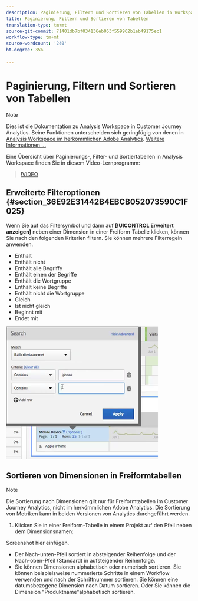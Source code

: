```yaml
---
description: Paginierung, Filtern und Sortieren von Tabellen in Workspace
title: Paginierung, Filtern und Sortieren von Tabellen
translation-type: tm+mt
source-git-commit: 71401db7bf034136eb053f559962b1eb49175ec1
workflow-type: tm+mt
source-wordcount: '240'
ht-degree: 35%

---
```



# Paginierung, Filtern und Sortieren von Tabellen

>[!NOTE]
>
>Dies ist die Dokumentation zu Analysis Workspace in Customer Journey Analytics. Seine Funktionen unterscheiden sich geringfügig von denen in [Analysis Workspace im herkömmlichen Adobe Analytics](https://docs.adobe.com/content/help/de-DE/analytics/analyze/analysis-workspace/home.html). [Weitere Informationen ...](/help/getting-started/cja-aa.md)

Eine Übersicht über Paginierungs-, Filter- und Sortiertabellen in Analysis Workspace finden Sie in diesem Video-Lernprogramm:

>[!VIDEO](https://publish.tv.adobe.com/bucket/1/category/2282/video/23968/)

## Erweiterte Filteroptionen {#section_36E92E31442B4EBCB052073590C1F025}

Wenn Sie auf das Filtersymbol und dann auf **[!UICONTROL Erweitert anzeigen]** neben einer Dimension in einer Freiform-Tabelle klicken, können Sie nach den folgenden Kriterien filtern. Sie können mehrere Filterregeln anwenden.

* Enthält
* Enthält nicht
* Enthält alle Begriffe
* Enthält einen der Begriffe
* Enthält die Wortgruppe
* Enthält keine Begriffe
* Enthält nicht die Wortgruppe
* Gleich
* Ist nicht gleich
* Beginnt mit
* Endet mit

![](assets/advanced-filter.png)

## Sortieren von Dimensionen in Freiformtabellen

>[!NOTE]
>
>Die Sortierung nach Dimensionen gilt nur für Freiformtabellen im Customer Journey Analytics, nicht im herkömmlichen Adobe Analytics. Die Sortierung von Metriken kann in beiden Versionen von Analytics durchgeführt werden.

1. Klicken Sie in einer Freiform-Tabelle in einem Projekt auf den Pfeil neben dem Dimensionsnamen:

Screenshot hier einfügen.

* Der Nach-unten-Pfeil sortiert in absteigender Reihenfolge und der Nach-oben-Pfeil (Standard) in aufsteigender Reihenfolge.
* Sie können Dimensionen alphabetisch oder numerisch sortieren. Sie können beispielsweise nummerierte Schritte in einem Workflow verwenden und nach der Schrittnummer sortieren. Sie können eine datumsbezogene Dimension nach Datum sortieren. Oder Sie können die Dimension &quot;Produktname&quot;alphabetisch sortieren.